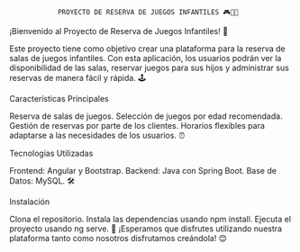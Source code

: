                 PROYECTO DE RESERVA DE JUEGOS INFANTILES 🎮🧒👧


¡Bienvenido al Proyecto de Reserva de Juegos Infantiles! 🎉

Este proyecto tiene como objetivo crear una plataforma para la reserva de salas de juegos infantiles. Con esta aplicación, los usuarios podrán ver la disponibilidad de las salas, reservar juegos para sus hijos y administrar sus reservas de manera fácil y rápida. 🕹️

Características Principales

Reserva de salas de juegos.
Selección de juegos por edad recomendada.
Gestión de reservas por parte de los clientes.
Horarios flexibles para adaptarse a las necesidades de los usuarios. ⏰

Tecnologías Utilizadas

Frontend: Angular y Bootstrap.
Backend: Java con Spring Boot.
Base de Datos: MySQL. 🛠️

Instalación

Clona el repositorio.
Instala las dependencias usando npm install.
Ejecuta el proyecto usando ng serve. 🚀
¡Esperamos que disfrutes utilizando nuestra plataforma tanto como nosotros disfrutamos creándola! 😊
